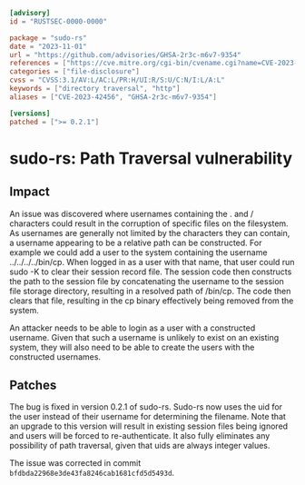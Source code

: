 ```toml
[advisory]
id = "RUSTSEC-0000-0000"

package = "sudo-rs"
date = "2023-11-01"
url = "https://github.com/advisories/GHSA-2r3c-m6v7-9354"
references = ["https://cve.mitre.org/cgi-bin/cvename.cgi?name=CVE-2023-42456"]
categories = ["file-disclosure"]
cvss = "CVSS:3.1/AV:L/AC:L/PR:H/UI:R/S:U/C:N/I:L/A:L"
keywords = ["directory traversal", "http"]
aliases = ["CVE-2023-42456", "GHSA-2r3c-m6v7-9354"]

[versions]
patched = [">= 0.2.1"]
```

# sudo-rs: Path Traversal vulnerability

## Impact
An issue was discovered where usernames containing the . and / characters could result in the corruption of specific files on the filesystem. As usernames are generally not limited by the characters they can contain, a username appearing to be a relative path can be constructed. For example we could add a user to the system containing the username ../../../../bin/cp. When logged in as a user with that name, that user could run sudo -K to clear their session record file. The session code then constructs the path to the session file by concatenating the username to the session file storage directory, resulting in a resolved path of /bin/cp. The code then clears that file, resulting in the cp binary effectively being removed from the system.

An attacker needs to be able to login as a user with a constructed username. Given that such a username is unlikely to exist on an existing system, they will also need to be able to create the users with the constructed usernames.

## Patches
The bug is fixed in version 0.2.1 of sudo-rs. Sudo-rs now uses the uid for the user instead of their username for determining the filename. Note that an upgrade to this version will result in existing session files being ignored and users will be forced to re-authenticate. It also fully eliminates any possibility of path traversal, given that uids are always integer values.

The issue was corrected in commit `bfdbda22968e3de43fa8246cab1681cfd5d5493d`.